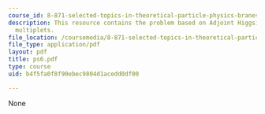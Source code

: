 ```yaml
---
course_id: 8-871-selected-topics-in-theoretical-particle-physics-branes-and-gauge-theory-dynamics-fall-2004
description: This resource contains the problem based on Adjoint Higgsing, Supergravity
  multiplets.
file_location: /coursemedia/8-871-selected-topics-in-theoretical-particle-physics-branes-and-gauge-theory-dynamics-fall-2004/b4f5fa0f8f90ebec9804d1acedd0df00_ps6.pdf
file_type: application/pdf
layout: pdf
title: ps6.pdf
type: course
uid: b4f5fa0f8f90ebec9804d1acedd0df00

---
```

None